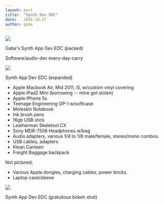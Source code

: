 ```yaml
---
layout: post
title:  "Synth Dev EDC"
date:   2016-10-27
author: gabe
---
```


<img src="http://i.imgur.com/PZBmscP.jpg">

Gabe's Synth App Dev EDC (packed)

Software/audio-dev every-day-carry

<img src="http://i.imgur.com/4w34In5.jpg">

Synth App Dev EDC (expanded)

- Apple Macbook Air, Mid 2011, i5, w/custom vinyl covering
- Apple iPad2 Mini (borrowing -- mine got stolen)
- Apple iPhone 5s
- Teenage Engineering OP-1 w/softcase
- Moleskin Notebook
- Ink brush pens
- 16gb USB stick
- Leatherman Skeletool CX
- Sony MDR-7506 Headphones w/bag
- Audio adapters, various 1/4 to 1/8 male/female, stereo/mono combos.
- USB cables, adapters
- Klean Canteen
- Freight Baggage backpack

Not pictured;

- Various Apple dongles, charging cables, power bricks.
- Laptop case/sleeve

<img src="http://i.imgur.com/6v8tShb.jpg">

Synth App Dev EDC (gratuitous bokeh shot)